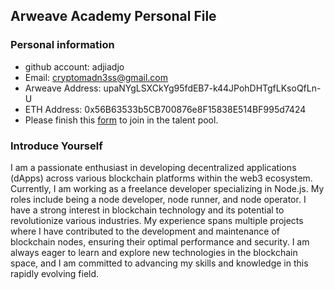 ## Arweave Academy Personal File

### Personal information

- github account: adjiadjo
- Email: cryptomadn3ss@gmail.com
- Arweave Address: upaNYgLSXCkYg95fdEB7-k44JPohDHTgfLKsoQfLn-U
- ETH Address: 0x56B63533b5CB700876e8F15838E514BF995d7424
- Please finish this [form](https://docs.google.com/forms/d/e/1FAIpQLSfWA5fIIcBgmRppm3jNz5vmf9Mai_QMVil-2pO4r7YKn_Zhtw/viewform?usp=sf_link) to join in the talent pool.

### Introduce Yourself
I am a passionate enthusiast in developing decentralized applications (dApps) across various blockchain platforms within the web3 ecosystem. Currently, I am working as a freelance developer specializing in Node.js. My roles include being a node developer, node runner, and node operator. I have a strong interest in blockchain technology and its potential to revolutionize various industries. My experience spans multiple projects where I have contributed to the development and maintenance of blockchain nodes, ensuring their optimal performance and security. I am always eager to learn and explore new technologies in the blockchain space, and I am committed to advancing my skills and knowledge in this rapidly evolving field.